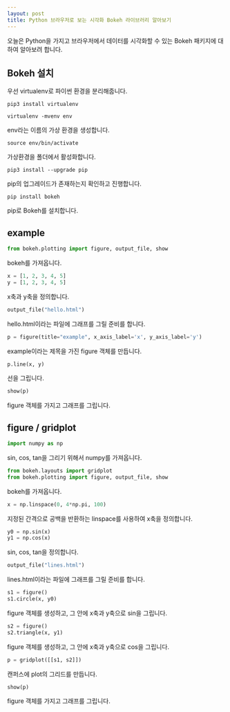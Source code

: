 ```yaml
---
layout: post
title: Python 브라우저로 보는 시각화 Bokeh 라이브러리 알아보기
---
```


오늘은 Python을 가지고 브라우저에서 데이터를 시각화할 수 있는 Bokeh 패키지에 대하여 알아보려 합니다.

## Bokeh 설치

우선 virtualenv로 파이썬 환경을 분리해줍니다.

```
pip3 install virtualenv
```

```
virtualenv -mvenv env
```

env라는 이름의 가상 환경을 생성합니다.

```
source env/bin/activate
```

가상환경을 폴더에서 활성화합니다.

```
pip3 install --upgrade pip
```

pip의 업그레이드가 존재하는지 확인하고 진행합니다.

```
pip install bokeh
```

pip로 Bokeh를 설치합니다.

## example

```python
from bokeh.plotting import figure, output_file, show
```

bokeh를 가져옵니다.

```python
x = [1, 2, 3, 4, 5]
y = [1, 2, 3, 4, 5]
```

x축과 y축을 정의합니다.

```python
output_file("hello.html")
```

hello.html이라는 파일에 그래프를 그릴 준비를 합니다.

```python
p = figure(title="example", x_axis_label='x', y_axis_label='y')
```

example이라는 제목을 가진 figure 객체를 만듭니다.

```python
p.line(x, y)
```

선을 그립니다.

```python
show(p)
```

figure 객체를 가지고 그래프를 그립니다.

## figure / gridplot

```python
import numpy as np
```

sin, cos, tan을 그리기 위해서 numpy를 가져옵니다.

```python
from bokeh.layouts import gridplot
from bokeh.plotting import figure, output_file, show
```

bokeh를 가져옵니다.

```python
x = np.linspace(0, 4*np.pi, 100)
```

지정된 간격으로 공백을 반환하는 linspace를 사용하여 x축을 정의합니다.

```python
y0 = np.sin(x)
y1 = np.cos(x)
```

sin, cos, tan을 정의합니다.

```python
output_file("lines.html")
```

lines.html이라는 파일에 그래프를 그릴 준비를 합니다.

```python
s1 = figure()
s1.circle(x, y0)
```

figure 객체를 생성하고, 그 안에 x축과 y축으로 sin을 그립니다.

```python
s2 = figure()
s2.triangle(x, y1)
```

figure 객체를 생성하고, 그 안에 x축과 y축으로 cos을 그립니다.

```python
p = gridplot([[s1, s2]])
```

캔퍼스에 plot의 그리드를 만듭니다.

```python
show(p)
```

figure 객체를 가지고 그래프를 그립니다.
